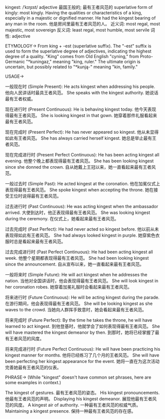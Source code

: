 kingest: /ˈkɪŋɪst/
adjective
最国王般的; 最有王者风范的
superlative form of kingly: most kingly.  Having the qualities or characteristics of a king, especially in a majestic or dignified manner.
He had the kingest bearing of any man in the room. 他是房间里最有王者风范的人。
近义词: most regal, most majestic, most sovereign
反义词:  least regal, most humble, most servile
词性: adjective


ETYMOLOGY->
From king + -est (superlative suffix). The "-est" suffix is used to form the superlative degree of adjectives, indicating the highest degree of a quality.  "King" comes from Old English "cyning," from Proto-Germanic "*kuningaz," meaning "king, ruler."  The ultimate origin is uncertain, but possibly related to "*kunją-" meaning "kin, family."

USAGE->

一般现在时 (Simple Present):
He acts kingest when addressing his people.  他向人民讲话时最具王者风范。
She speaks with the kingest authority. 她说话最有王者权威。

现在进行时 (Present Continuous):
He is behaving kingest today. 他今天表现得最有王者风范。
She is looking kingest in that gown. 她穿着那件礼服看起来最有王者风范。

现在完成时 (Present Perfect):
He has never appeared so kingest. 他从未显得如此有王者风范。
She has always carried herself kingest. 她总是举止最有王者风范。

现在完成进行时 (Present Perfect Continuous):
He has been acting kingest all evening. 他整个晚上都表现得最有王者风范。
She has been looking kingest since she donned the crown. 自从她戴上王冠以来，她一直看起来最有王者风范。

一般过去时 (Simple Past):
He acted kingest at the coronation. 他在加冕仪式上表现得最有王者风范。
She spoke kingest when accepting the throne. 她在接受王位时说得最有王者风范。

过去进行时 (Past Continuous):
He was acting kingest when the ambassador arrived.  大使到达时，他正表现得最有王者风范。
She was looking kingest during the ceremony. 在仪式上，她看起来最有王者风范。

过去完成时 (Past Perfect):
He had never acted so kingest before. 他以前从未表现得如此有王者风范。
She had always looked kingest in purple. 她穿紫色衣服时总是看起来最有王者风范。

过去完成进行时 (Past Perfect Continuous):
He had been acting kingest all week. 他整个星期都表现得最有王者风范。
She had been looking kingest since the announcement. 自从宣布以来，她一直看起来最有王者风范。

一般将来时 (Simple Future):
He will act kingest when he addresses the nation.  当他对全国讲话时，他会表现得最有王者风范。
She will look kingest in her coronation robes. 她穿着加冕礼服时会看起来最有王者风范。

将来进行时 (Future Continuous):
He will be acting kingest during the parade.  在游行期间，他会表现得最有王者风范。
She will be looking kingest as she waves to the crowd.  当她向人群挥手致意时，她会看起来最有王者风范。

将来完成时 (Future Perfect):
By the time he takes the throne, he will have learned to act kingest.  到他登基时，他就学会了如何表现得最有王者风范。
She will have mastered the kingest demeanor by then. 到那时，她将已经掌握了最有王者风范的风度。

将来完成进行时 (Future Perfect Continuous):
He will have been practicing his kingest manner for months. 他将已经练习了几个月的王者风范。
She will have been perfecting her kingest appearance for the event. 她将一直在为这次活动完善她最有王者风范的仪表。


PHRASE->
(While "kingest" doesn't have common set phrases, here are some examples in context.)

The kingest of gestures.  最有王者风范的姿态。
His kingest pronouncements. 他最有王者风范的声明。
Displaying his kingest demeanor.  展现他最有王者风范的风度。
A kingest air of authority. 一种最有王者风范的权威气质。
Maintaining a kingest presence.  保持一种最有王者风范的存在感。
